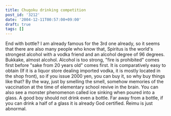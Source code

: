 ```yaml
---
title: Chugoku drinking competition
post_id: '3212'
date: '2004-12-11T00:57:00+09:00'
draft: true
tags: []
---
```


End with bottle? I am already famous for the 3rd one already, so it seems that there are also many people who know that, Spiritus is the world's strongest alcohol with a vodka friend and an alcohol degree of 96 degrees. Bukkake, almost alcohol. Alcohol is too strong, "fire is prohibited" comes first before "sake from 20 years old" comes first. It is comparatively easy to obtain (If it is a liquor store dealing imported vodka, it is mostly located in the shop front), so if you issue 2000 yen, you can buy it, so why buy things like that? By the way, just by smelling the smell, somehow memories of the vaccination at the time of elementary school revive in the brain. You can also see a monster phenomenon called ice sinking when poured into a glass. A good boy should not drink even a bottle. Far away from a bottle, if you can drink a half of a glass it is already God certified. Reimu is just abnormal.

